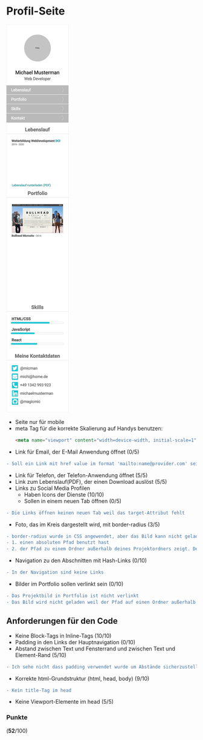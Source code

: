 # Profil-Seite

![layout](drafts/page.png "Portfolio Seite")

- Seite nur für mobile
- meta Tag für die korrekte Skalierung auf Handys benutzen:
  ```html
  <meta name="viewport" content="width=device-width, initial-scale=1">
  ```
- Link für Email, der E-Mail Anwendung öffnet (0/5)
```diff
- Soll ein Link mit href value im format 'mailto:name@provider.com' sein
```
- Link für Telefon, der Telefon-Anwendung öffnet (5/5)
- Link zum Lebenslauf(PDF), der einen Download auslöst (5/5)
- Links zu Social Media Profilen
  - Haben Icons der Dienste (10/10)
  - Sollen in einem neuen Tab öffnen (0/5)
```diff
- Die Links öffnen keinen neuen Tab weil das target-Attribut fehlt
```
  
- Foto, das im Kreis dargestellt wird, mit border-radius (3/5)
```diff
- border-radius wurde in CSS angewendet, aber das Bild kann nicht geladen werden weil du
- 1. einen absoluten Pfad benutzt hast
- 2. der Pfad zu einem Ordner außerhalb deines Projektordners zeigt. Deshalb wurde das Bild beim Push nicht mit übertragen.
```
- Navigation zu den Abschnitten mit Hash-Links (0/10)
```diff
- In der Navigation sind keine Links
```
- Bilder im Portfolio sollen verlinkt sein (0/10)
```diff
- Das Projektbild in Portfolio ist nicht verlinkt
- Das Bild wird nicht geladen weil der Pfad auf einen Ordner außerhalb des Projektordners verweist.
```

## Anforderungen für den Code
- Keine Block-Tags in Inline-Tags (10/10)
- Padding in den Links der Hauptnavigation (0/10)
- Abstand zwischen Text und Fensterrand und zwischen Text und Element-Rand (5/10)
```diff
- Ich sehe nicht dass padding verwendet wurde um Abstände sicherzustellen.
```
- Korrekte html-Grundstruktur (html, head, body) (9/10)
```diff
- Kein title-Tag im head
```
- Keine Viewport-Elemente im head (5/5)

### Punkte
(**52**/100)

